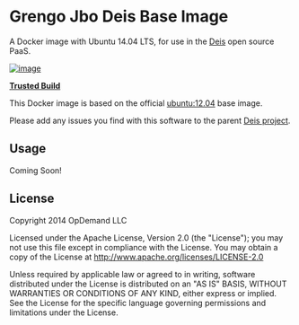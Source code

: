 # Grengo Jbo Deis Base Image

A Docker image with Ubuntu 14.04 LTS, for use in the [Deis](http://deis.io) open source PaaS.

[![image](https://d207aa93qlcgug.cloudfront.net/img/icons/framed-icon-checked-repository.svg)](https://index.docker.io/u/deis/base/)

[**Trusted Build**](https://index.docker.io/u/deis/base/)

This Docker image is based on the official [ubuntu:12.04](https://index.docker.io/_/ubuntu/) base image.

Please add any issues you find with this software to the parent [Deis project](https://github.com/opdemand/deis/issues).

## Usage

Coming Soon!

## License

Copyright 2014 OpDemand LLC

Licensed under the Apache License, Version 2.0 (the "License"); you may not use this file except in compliance with the License. You may obtain a copy of the License at <http://www.apache.org/licenses/LICENSE-2.0>

Unless required by applicable law or agreed to in writing, software distributed under the License is distributed on an "AS IS" BASIS, WITHOUT WARRANTIES OR CONDITIONS OF ANY KIND, either express or implied. See the License for the specific language governing permissions and limitations under the License.
